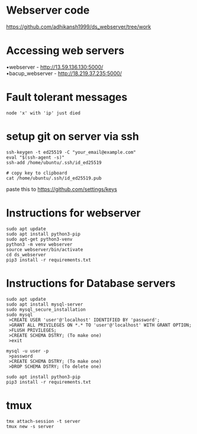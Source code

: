 
# Webserver code
https://github.com/adhikansh1999/ds_webserver/tree/work

# Accessing web servers
•webserver - http://13.59.136.130:5000/<br />
•bacup_webserver - http://18.219.37.235:5000/


# Fault tolerant messages
```
node 'x' with 'ip' just died
```

# setup git on server via ssh
```
ssh-keygen -t ed25519 -C "your_email@example.com"
eval "$(ssh-agent -s)"
ssh-add /home/ubuntu/.ssh/id_ed25519

# copy key to clipboard
cat /home/ubuntu/.ssh/id_ed25519.pub
```
paste this to https://github.com/settings/keys

# Instructions for webserver
```
sudo apt update
sudo apt install python3-pip
sudo apt-get python3-venv
python3 -m venv webserver
source webserver/bin/activate
cd ds_webserver
pip3 install -r requirements.txt

```
# Instructions for Database servers
```
sudo apt update
sudo apt install mysql-server
sudo mysql_secure_installation
sudo mysql
 >CREATE USER 'user'@'localhost' IDENTIFIED BY 'password';
 >GRANT ALL PRIVILEGES ON *.* TO 'user'@'localhost' WITH GRANT OPTION;
 >FLUSH PRIVILEGES;
 >CREATE SCHEMA DSTRY; (To make one)
 >exit

mysql -u user -p
 >password
 >CREATE SCHEMA DSTRY; (To make one)
 >DROP SCHEMA DSTRY; (To delete one)

sudo apt install python3-pip
pip3 install -r requirements.txt
```
# tmux
```
tmx attach-session -t server
tmux new -s server

```
